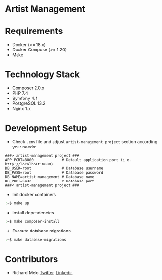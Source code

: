 Artist Management
=================

Requirements
============
- Docker (>= 18.x)
- Docker Compose (>= 1.20)
- Make

Technology Stack
================
- Composer 2.0.x
- PHP 7.4
- Symfony 4.4
- PostgreSQL 13.2
- Nginx 1.x

Development Setup
=================
- Check `.env` file and adjust `artist-management project` section according your needs:
```
###> artist-management project ###
APP_PORT=8000             # Default application port (i.e. http://localhost:8000)
DB_USER=root              # Database username
DB_PASS=root              # Database password
DB_NAME=artist_management # Database name
DB_PORT=5432              # Database port
###< artist-management project ###
```
- Init docker containers
```sh
:~$ make up
```
- Install dependencies
```sh
:~$ make composer-install
```
- Execute database migrations
```sh
:~$ make database-migrations
```

Contributors
============
- Richard Melo [Twitter](https://twitter.com/allucardster), [Linkedin](https://www.linkedin.com/in/richardmelo)